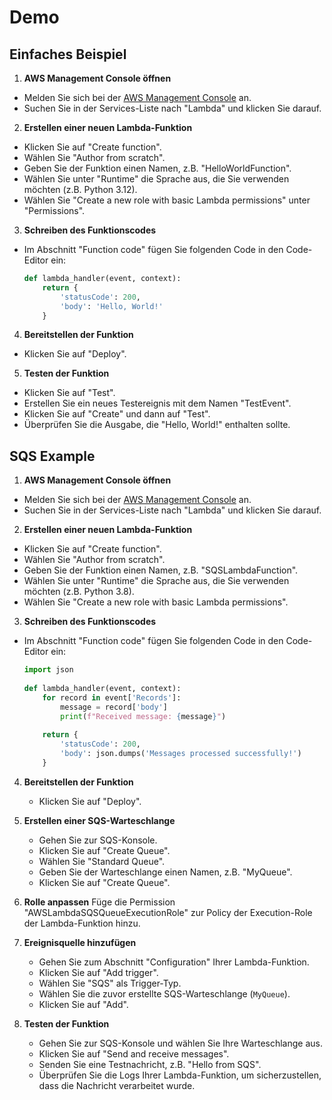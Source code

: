 # Demo
## Einfaches Beispiel

1. **AWS Management Console öffnen**
- Melden Sie sich bei der [AWS Management Console](https://aws.amazon.com/console/) an.
- Suchen Sie in der Services-Liste nach "Lambda" und klicken Sie darauf.

2. **Erstellen einer neuen Lambda-Funktion**
- Klicken Sie auf "Create function".
- Wählen Sie "Author from scratch".
- Geben Sie der Funktion einen Namen, z.B. "HelloWorldFunction".
- Wählen Sie unter "Runtime" die Sprache aus, die Sie verwenden möchten (z.B. Python 3.12).
- Wählen Sie "Create a new role with basic Lambda permissions" unter "Permissions".

3. **Schreiben des Funktionscodes**
- Im Abschnitt "Function code" fügen Sie folgenden Code in den Code-Editor ein:

  ```python
  def lambda_handler(event, context):
      return {
          'statusCode': 200,
          'body': 'Hello, World!'
      }
  ```

4. **Bereitstellen der Funktion**
- Klicken Sie auf "Deploy".

5. **Testen der Funktion**
- Klicken Sie auf "Test".
- Erstellen Sie ein neues Testereignis mit dem Namen "TestEvent".
- Klicken Sie auf "Create" und dann auf "Test".
- Überprüfen Sie die Ausgabe, die "Hello, World!" enthalten sollte.

## SQS Example

1. **AWS Management Console öffnen**
- Melden Sie sich bei der [AWS Management Console](https://aws.amazon.com/console/) an.
- Suchen Sie in der Services-Liste nach "Lambda" und klicken Sie darauf.

2. **Erstellen einer neuen Lambda-Funktion**
- Klicken Sie auf "Create function".
- Wählen Sie "Author from scratch".
- Geben Sie der Funktion einen Namen, z.B. "SQSLambdaFunction".
- Wählen Sie unter "Runtime" die Sprache aus, die Sie verwenden möchten (z.B. Python 3.8).
- Wählen Sie "Create a new role with basic Lambda permissions".

3. **Schreiben des Funktionscodes**
- Im Abschnitt "Function code" fügen Sie folgenden Code in den Code-Editor ein:

  ```python
  import json
 
  def lambda_handler(event, context):
      for record in event['Records']:
          message = record['body']
          print(f"Received message: {message}")
 
      return {
          'statusCode': 200,
          'body': json.dumps('Messages processed successfully!')
      }
  ```

4. **Bereitstellen der Funktion**
    - Klicken Sie auf "Deploy".

5. **Erstellen einer SQS-Warteschlange**
    - Gehen Sie zur SQS-Konsole.
    - Klicken Sie auf "Create Queue".
    - Wählen Sie "Standard Queue".
    - Geben Sie der Warteschlange einen Namen, z.B. "MyQueue".
    - Klicken Sie auf "Create Queue".

6. **Rolle anpassen**
Füge die Permission "AWSLambdaSQSQueueExecutionRole" zur Policy der Execution-Role der Lambda-Funktion hinzu.

7. **Ereignisquelle hinzufügen**
    - Gehen Sie zum Abschnitt "Configuration" Ihrer Lambda-Funktion.
    - Klicken Sie auf "Add trigger".
    - Wählen Sie "SQS" als Trigger-Typ.
    - Wählen Sie die zuvor erstellte SQS-Warteschlange (`MyQueue`).
    - Klicken Sie auf "Add".

8. **Testen der Funktion**
    - Gehen Sie zur SQS-Konsole und wählen Sie Ihre Warteschlange aus.
    - Klicken Sie auf "Send and receive messages".
    - Senden Sie eine Testnachricht, z.B. "Hello from SQS".
    - Überprüfen Sie die Logs Ihrer Lambda-Funktion, um sicherzustellen, dass die Nachricht verarbeitet wurde.
